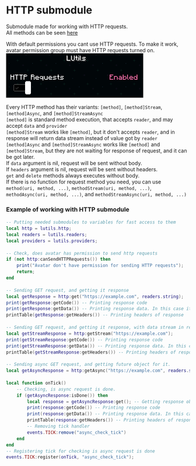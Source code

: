 # HTTP submodule
Submodule made for working with HTTP requests.\
All methods can be seen [here](../api_reference/LHttp.md)

With default permissions you cant use HTTP requests. To make it work, avatar permission group must have HTTP requests turned on.\
![img](assets/http_requests_permission.png)

Every HTTP method has their variants: `[method]`, `[method]Stream`, `[method]Async`, and `[method]StreamAsync`\
`[method]` is standard method execution, that accepts `reader`, and may accept `data` and `provider`\
`[method]Stream` works like `[method]`, but it don't accepts `reader`, and in response will return data stream instead of value got by `reader`\
`[method]Async` and `[method]StreamAsync` works like `[method]` and `[method]Stream`, but they are not waiting for response of request, and it can be got later.\
If `data` argument is nil, request will be sent without body.\
If `headers` argument is nil, request will be sent without headers.\
`get` and `delete` methods always executes without body.\
If there is no function for request method you need, you can use `method(uri, method, ...)`, `methodStream(uri, method, ...)`, `methodAsync(uri, method, ...)`, and `methodStreamAsync(uri, method, ...)`

### Example of working with HTTP submodule
```lua
-- Putting needed submodules to variables for fast access to them
local http = lutils.http;
local readers = lutils.readers;
local providers = lutils.providers;

-- Check, does avatar has permission to send http requests
if (not http:canSendHTTPRequests()) then
    print("Avatar don't have permission for sending HTTP requests"); 
    return;
end

-- Sending GET request, and getting it response
local getResponse = http:get("https://example.com", readers.string);
print(getResponse:getCode()) -- Printing response code
print(getResponse:getData()) -- Printing response data. In this case it will be string, because we used string reader.
printTable(getResponse:getHeaders()) -- Printing headers of response

-- Sending GET request, and getting it response, with data stream in response
local getStreamResponse = http:getStream("https://example.com");
print(getStreamResponse:getCode()) -- Printing response code
print(getStreamResponse:getData()) -- Printing response data. In this case it will print LInputStream type name.
printTable(getStreamResponse:getHeaders()) -- Printing headers of response

-- Sending async GET request, and getting future object for it.
local getAsyncResponse = http:getAsync("https://example.com", readers.string);

local function onTick()
    -- Checking, is async request is done.
    if (getAsyncResponse:isDone()) then
        local response = getAsyncResponse:get(); -- Getting response object
        print(response:getCode()) -- Printing response code
        print(response:getData()) -- Printing response data. In this case it will be string, because we used string reader.
        printTable(response:getHeaders()) -- Printing headers of response
        -- Removing tick handler
        events.TICK:remove("async_check_tick")
    end
end
-- Registering tick for checking is async request is done
events.TICK:register(onTick, "async_check_tick");
```